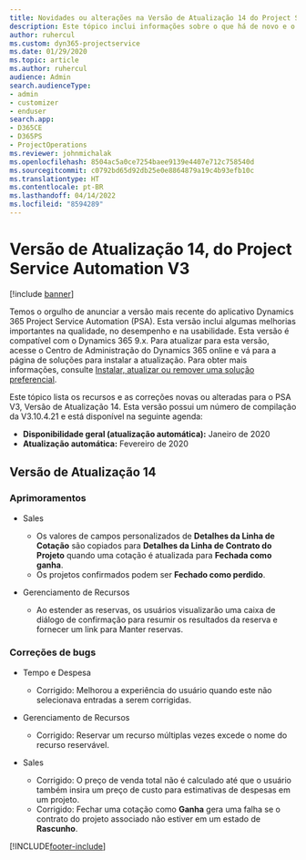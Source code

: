 ```yaml
---
title: Novidades ou alterações na Versão de Atualização 14 do Project Service Automation V3
description: Este tópico inclui informações sobre o que há de novo e o que foi alterado na Versão da Atualização 14 do Project Service Automation V3.
author: ruhercul
ms.custom: dyn365-projectservice
ms.date: 01/29/2020
ms.topic: article
ms.author: ruhercul
audience: Admin
search.audienceType:
- admin
- customizer
- enduser
search.app:
- D365CE
- D365PS
- ProjectOperations
ms.reviewer: johnmichalak
ms.openlocfilehash: 8504ac5a0ce7254baee9139e4407e712c758540d
ms.sourcegitcommit: c0792bd65d92db25e0e8864879a19c4b93efb10c
ms.translationtype: HT
ms.contentlocale: pt-BR
ms.lasthandoff: 04/14/2022
ms.locfileid: "8594289"
---
```

# <a name="project-service-automation-update-release-14-v3"></a>Versão de Atualização 14, do Project Service Automation V3

[!include [banner](../includes/psa-now-project-operations.md)]

Temos o orgulho de anunciar a versão mais recente do aplicativo Dynamics 365 Project Service Automation (PSA). Esta versão inclui algumas melhorias importantes na qualidade, no desempenho e na usabilidade. Esta versão é compatível com o Dynamics 365 9.x. Para atualizar para esta versão, acesse o Centro de Administração do Dynamics 365 online e vá para a página de soluções para instalar a atualização. Para obter mais informações, consulte [Instalar, atualizar ou remover uma solução preferencial](/power-platform/admin/install-remove-preferred-solution).

Este tópico lista os recursos e as correções novas ou alteradas para o PSA V3, Versão de Atualização 14. Esta versão possui um número de compilação da V3.10.4.21 e está disponível na seguinte agenda:

- **Disponibilidade geral (atualização automática):** Janeiro de 2020
- **Atualização automática:** Fevereiro de 2020

## <a name="update-release-14"></a>Versão de Atualização 14

### <a name="enhancements"></a>Aprimoramentos

- Sales

     - Os valores de campos personalizados de **Detalhes da Linha de Cotação** são copiados para **Detalhes da Linha de Contrato do Projeto** quando uma cotação é atualizada para **Fechada como ganha**.
     - Os projetos confirmados podem ser **Fechado como perdido**.

- Gerenciamento de Recursos

     - Ao estender as reservas, os usuários visualizarão uma caixa de diálogo de confirmação para resumir os resultados da reserva e fornecer um link para Manter reservas.


### <a name="bug-fixes"></a>Correções de bugs

- Tempo e Despesa

     - Corrigido: Melhorou a experiência do usuário quando este não selecionava entradas a serem corrigidas.

- Gerenciamento de Recursos

     - Corrigido: Reservar um recurso múltiplas vezes excede o nome do recurso reservável.

- Sales

     - Corrigido: O preço de venda total não é calculado até que o usuário também insira um preço de custo para estimativas de despesas em um projeto.
     - Corrigido: Fechar uma cotação como **Ganha** gera uma falha se o contrato do projeto associado não estiver em um estado de **Rascunho**.



[!INCLUDE[footer-include](../includes/footer-banner.md)]
